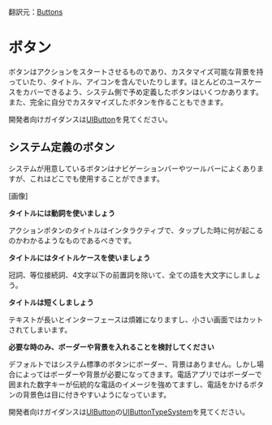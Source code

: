 翻訳元：[Buttons](https://developer.apple.com/design/human-interface-guidelines/ios/controls/buttons/)

# ボタン

ボタンはアクションをスタートさせるものであり、カスタマイズ可能な背景を持っていたり、タイトル、アイコンを含んでいたりします。ほとんどのユースケースをカバーできるよう、システム側で予め定義したボタンはいくつかあります。また、完全に自分でカスタマイズしたボタンを作ることもできます。

開発者向けガイダンスは[UIButton](https://developer.apple.com/documentation/uikit/uibutton)を見てください。

## システム定義のボタン

システムが用意しているボタンはナビゲーションバーやツールバーによくありますが、これはどこでも使用することができます。

[画像]

**タイトルには動詞を使いましょう**

アクションボタンのタイトルはインタラクティブで、タップした時に何が起こるのかわかるようなものであるべきです。

**タイトルにはタイトルケースを使いましょう**

冠詞、等位接続詞、4文字以下の前置詞を除いて、全ての語を大文字にしましょう。

**タイトルは短くしましょう**

テキストが長いとインターフェースは煩雑になりますし、小さい画面ではカットされてしまいます。

**必要な時のみ、ボーダーや背景を入れることを検討してください**

デフォルトではシステム標準のボタンにボーダー、背景はありません。しかし場合によってはボーダーや背景が必要になってきます。電話アプリではボーダーで囲まれた数字キーが伝統的な電話のイメージを強めてますし、電話をかけるボタンの背景色は目に付きやすいようになっています。

開発者向けガイダンスは[UIButton](https://developer.apple.com/documentation/uikit/uibutton)の[UIButtonTypeSystem](https://developer.apple.com/documentation/uikit/uibuttontype/uibuttontypesystem)を見てください。